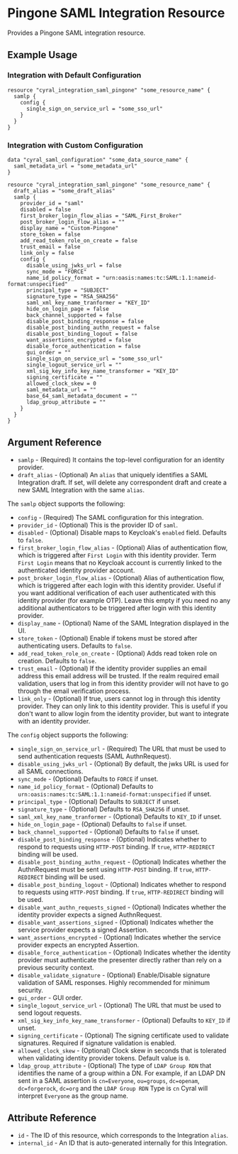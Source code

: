 # Pingone SAML Integration Resource

Provides a Pingone SAML integration resource.

## Example Usage

### Integration with Default Configuration

```hcl
resource "cyral_integration_saml_pingone" "some_resource_name" {
  samlp {
    config {
      single_sign_on_service_url = "some_sso_url"
    }
  }
}
```

### Integration with Custom Configuration

```hcl
data "cyral_saml_configuration" "some_data_source_name" {
  saml_metadata_url = "some_metadata_url"
}

resource "cyral_integration_saml_pingone" "some_resource_name" {
  draft_alias = "some_draft_alias"
  samlp {
    provider_id = "saml"
    disabled = false
    first_broker_login_flow_alias = "SAML_First_Broker"
    post_broker_login_flow_alias = ""
    display_name = "Custom-Pingone"
    store_token = false
    add_read_token_role_on_create = false
    trust_email = false
    link_only = false
    config {
      disable_using_jwks_url = false
      sync_mode = "FORCE"
      name_id_policy_format = "urn:oasis:names:tc:SAML:1.1:nameid-format:unspecified"
      principal_type = "SUBJECT"
      signature_type = "RSA_SHA256"
      saml_xml_key_name_tranformer = "KEY_ID"
      hide_on_login_page = false
      back_channel_supported = false
      disable_post_binding_response = false
      disable_post_binding_authn_request = false
      disable_post_binding_logout = false
      want_assertions_encrypted = false
      disable_force_authentication = false
      gui_order = ""
      single_sign_on_service_url = "some_sso_url"
      single_logout_service_url = ""
      xml_sig_key_info_key_name_transformer = "KEY_ID"
      signing_certificate = ""
      allowed_clock_skew = 0
      saml_metadata_url = ""
      base_64_saml_metadata_document = ""
      ldap_group_attribute = ""
    }
  }
}
```

## Argument Reference

* `samlp` - (Required) It contains the top-level configuration for an identity provider.
* `draft_alias` - (Optional) An `alias` that uniquely identifies a SAML Integration draft. If set, will delete any correspondent draft and create a new SAML Integration with the same `alias`.

The `samlp` object supports the following:

* `config` - (Required) The SAML configuration for this integration.
* `provider_id` - (Optional) This is the provider ID of `saml`.
* `disabled` - (Optional) Disable maps to Keycloak's `enabled` field. Defaults to `false`.
* `first_broker_login_flow_alias` - (Optional) Alias of authentication flow, which is triggered after `First Login` with this identity provider. Term `First Login` means that no Keycloak account is currently linked to the authenticated identity provider account.
* `post_broker_login_flow_alias` - (Optional) Alias of authentication flow, which is triggered after each login with this identity provider. Useful if you want additional verification of each user authenticated with this identity provider (for example OTP). Leave this empty if you need no any additional authenticators to be triggered after login with this identity provider.
* `display_name` - (Optional) Name of the SAML Integration displayed in the UI.
* `store_token` - (Optional) Enable if tokens must be stored after authenticating users. Defaults to `false`.
* `add_read_token_role_on_create` - (Optional) Adds read token role on creation. Defaults to `false`.
* `trust_email` - (Optional) If the identity provider supplies an email address this email address will be trusted. If the realm required email validation, users that log in from this identity provider will not have to go through the email verification process.
* `link_only` - (Optional) If true, users cannot log in through this identity provider. They can only link to this identity provider. This is useful if you don't want to allow login from the identity provider, but want to integrate with an identity provider.

The `config` object supports the following:

* `single_sign_on_service_url` - (Required) The URL that must be used to send authentication requests (SAML AuthnRequest).
* `disable_using_jwks_url` - (Optional) By default, the jwks URL is used for all SAML connections.
* `sync_mode` - (Optional) Defaults to `FORCE` if unset.
* `name_id_policy_format` - (Optional) Defaults to `urn:oasis:names:tc:SAML:1.1:nameid-format:unspecified` if unset.
* `principal_type` - (Optional) Defaults to `SUBJECT` if unset.
* `signature_type` - (Optional) Defaults to `RSA_SHA256` if unset.
* `saml_xml_key_name_tranformer` - (Optional) Defaults to `KEY_ID` if unset.
* `hide_on_login_page` - (Optional) Defaults to `false` if unset.
* `back_channel_supported` - (Optional) Defaults to `false` if unset.
* `disable_post_binding_response` - (Optional) Indicates whether to respond to requests using `HTTP-POST` binding. If `true`, `HTTP-REDIRECT` binding will be used.
* `disable_post_binding_authn_request` - (Optional) Indicates whether the AuthnRequest must be sent using `HTTP-POST` binding. If `true`, `HTTP-REDIRECT` binding will be used.
* `disable_post_binding_logout` - (Optional) Indicates whether to respond to requests using `HTTP-POST` binding. If `true`, `HTTP-REDIRECT` binding will be used.
* `disable_want_authn_requests_signed` - (Optional) Indicates whether the identity provider expects a signed AuthnRequest.
* `disable_want_assertions_signed` - (Optional) Indicates whether the service provider expects a signed Assertion.
* `want_assertions_encrypted` - (Optional) Indicates whether the service provider expects an encrypted Assertion.
* `disable_force_authentication` - (Optional) Indicates whether the identity provider must authenticate the presenter directly rather than rely on a previous security context.
* `disable_validate_signature` - (Optional) Enable/Disable signature validation of SAML responses. Highly recommended for minimum security.
* `gui_order` - GUI order.
* `single_logout_service_url` - (Optional) The URL that must be used to send logout requests.
* `xml_sig_key_info_key_name_transformer` - (Optional) Defaults to `KEY_ID` if unset.
* `signing_certificate` - (Optional) The signing certificate used to validate signatures. Required if signature validation is enabled.
* `allowed_clock_skew` - (Optional) Clock skew in seconds that is tolerated when validating identity provider tokens. Default value is `0`.
* `ldap_group_attribute` - (Optional) The type of `LDAP Group RDN` that identifies the name of a group within a DN. For example, if an LDAP DN sent in a SAML assertion is `cn=Everyone`, `ou=groups`, `dc=openam`, `dc=forgerock`, `dc=org` and the `LDAP Group RDN` Type is `cn` Cyral will interpret `Everyone` as the group name.

## Attribute Reference

* `id` - The ID of this resource, which corresponds to the Integration `alias`.
* `internal_id` - An ID that is auto-generated internally for this Integration.
